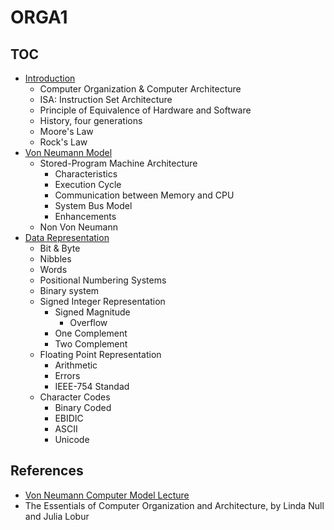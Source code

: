 # ORGA1

## TOC

* [Introduction](./intro)
  * Computer Organization & Computer Architecture
  * ISA: Instruction Set Architecture
  * Principle of Equivalence of Hardware and Software
  * History, four generations
  * Moore's Law
  * Rock's Law
* [Von Neumann Model](./von-neumann)
  * Stored-Program Machine Architecture
    * Characteristics
    * Execution Cycle
    * Communication between Memory and CPU
    * System Bus Model
    * Enhancements
  * Non Von Neumann
* [Data Representation](./data-representation)
  * Bit & Byte
  * Nibbles
  * Words
  * Positional Numbering Systems
  * Binary system
  * Signed Integer Representation
    * Signed Magnitude
      * Overflow
    * One Complement
    * Two Complement
  * Floating Point Representation
    * Arithmetic
    * Errors
    * IEEE-754 Standad
  * Character Codes
    * Binary Coded
    * EBIDIC
    * ASCII
    * Unicode
  

## References

* [Von Neumann Computer Model Lecture](http://www.c-jump.com/CIS77/CPU/VonNeumann/lecture.html)
* The Essentials of Computer Organization and Architecture, by Linda Null and Julia Lobur